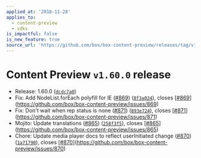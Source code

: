 ```yaml
---
applied_at: '2018-11-28'
applies_to:
  - content-preview
  - sdks
is_impactful: false
is_new_feature: true
source_url: 'https://github.com/box/box-content-preview/releases/tag/v1.60.0'
---
```


# Content Preview `v1.60.0` release


* Release: 1.60.0 ([`dcdc7a0`](https://github.com/box/box-content-preview/commit[`dcdc7a0`](https://github.com/box/box-content-preview/commit/dcdc7a0)))
* Fix: Add NodeList.forEach polyfill for IE ([#869](https://github.com/box/box-content-preview/pull/869)) ([`8f3a024`](https://github.com/box/box-content-preview/commit[`8f3a024`](https://github.com/box/box-content-preview/commit/8f3a024))), closes [[#869](https://github.com/box/box-content-preview/pull/869)](https://github.com/box/box-content-preview/issues/869)
* Fix: Don't wait when rep status is none ([#871](https://github.com/box/box-content-preview/pull/871)) ([`893e724`](https://github.com/box/box-content-preview/commit[`893e724`](https://github.com/box/box-content-preview/commit/893e724))), closes [[#871](https://github.com/box/box-content-preview/pull/871)](https://github.com/box/box-content-preview/issues/871)
* Mojito: Update translations ([#865](https://github.com/box/box-content-preview/pull/865)) ([`258f3f5`](https://github.com/box/box-content-preview/commit[`258f3f5`](https://github.com/box/box-content-preview/commit/258f3f5))), closes [[#865](https://github.com/box/box-content-preview/pull/865)](https://github.com/box/box-content-preview/issues/865)
* Chore: Update media player docs to reflect userInitiated change ([#870](https://github.com/box/box-content-preview/pull/870)) ([`1a71790`](https://github.com/box/box-content-preview/commit[`1a71790`](https://github.com/box/box-content-preview/commit/1a71790))), closes [[#870](https://github.com/box/box-content-preview/pull/870)](https://github.com/box/box-content-preview/issues/870)



